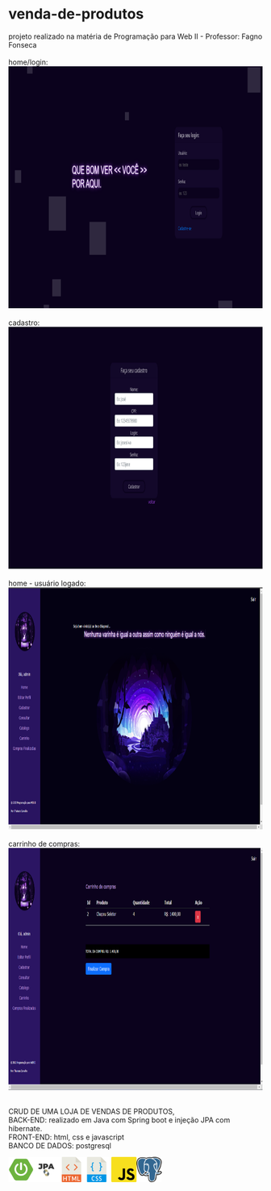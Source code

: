# venda-de-produtos 
projeto realizado na matéria de Programação para Web II - Professor: Fagno Fonseca <br><br>
home/login: <br>
<img src="login.png" width="853" height="480"> <br><br>
cadastro: <br>
<img src="cadastro.png" width="853" height="480"> <br><br>
home - usuário logado: <br>
<img src="home-admin.png" width="853" height="480"> <br><br>
carrinho de compras: <br>
<img src="carrinho.png" width="853" height="480"> <br><br>


CRUD DE UMA LOJA DE VENDAS DE PRODUTOS, <br>
BACK-END: realizado em Java com Spring boot e injeção JPA com hibernate. <br>
FRONT-END: html, css e javascript <br>
BANCO DE DADOS: postgresql

<img src="spring-boot.png" width="50" height="50"><img src="jpa.png" width="50" height="50"><img src="html.png" width="50" height="50"><img src="css.png" width="50" height="50">
<img src="javascript.png" width="50" height="50"><img src="postgre.png" width="50" height="50">
